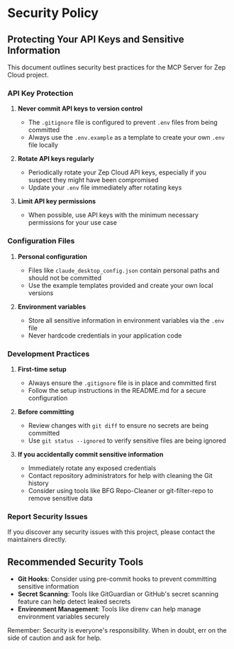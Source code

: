 # Security Policy

## Protecting Your API Keys and Sensitive Information

This document outlines security best practices for the MCP Server for Zep Cloud project.

### API Key Protection

1. **Never commit API keys to version control**
   - The `.gitignore` file is configured to prevent `.env` files from being committed
   - Always use the `.env.example` as a template to create your own `.env` file locally

2. **Rotate API keys regularly**
   - Periodically rotate your Zep Cloud API keys, especially if you suspect they might have been compromised
   - Update your `.env` file immediately after rotating keys

3. **Limit API key permissions**
   - When possible, use API keys with the minimum necessary permissions for your use case

### Configuration Files

1. **Personal configuration**
   - Files like `claude_desktop_config.json` contain personal paths and should not be committed
   - Use the example templates provided and create your own local versions

2. **Environment variables**
   - Store all sensitive information in environment variables via the `.env` file
   - Never hardcode credentials in your application code

### Development Practices

1. **First-time setup**
   - Always ensure the `.gitignore` file is in place and committed first
   - Follow the setup instructions in the README.md for a secure configuration

2. **Before committing**
   - Review changes with `git diff` to ensure no secrets are being committed
   - Use `git status --ignored` to verify sensitive files are being ignored

3. **If you accidentally commit sensitive information**
   - Immediately rotate any exposed credentials
   - Contact repository administrators for help with cleaning the Git history
   - Consider using tools like BFG Repo-Cleaner or git-filter-repo to remove sensitive data

### Report Security Issues

If you discover any security issues with this project, please contact the maintainers directly.

## Recommended Security Tools

- **Git Hooks**: Consider using pre-commit hooks to prevent committing sensitive information
- **Secret Scanning**: Tools like GitGuardian or GitHub's secret scanning feature can help detect leaked secrets
- **Environment Management**: Tools like direnv can help manage environment variables securely

Remember: Security is everyone's responsibility. When in doubt, err on the side of caution and ask for help. 